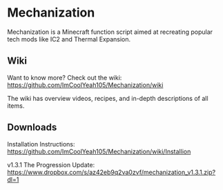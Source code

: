 # Mechanization
Mechanization is a Minecraft function script aimed at recreating popular tech mods like IC2 and Thermal Expansion.

## Wiki
Want to know more? Check out the wiki: https://github.com/ImCoolYeah105/Mechanization/wiki

The wiki has overview videos, recipes, and in-depth descriptions of all items.

## Downloads
Installation Instructions: https://github.com/ImCoolYeah105/Mechanization/wiki/Installion

v1.3.1 The Progression Update: https://www.dropbox.com/s/az42eb9q2va0zvf/mechanization_v1.3.1.zip?dl=1
